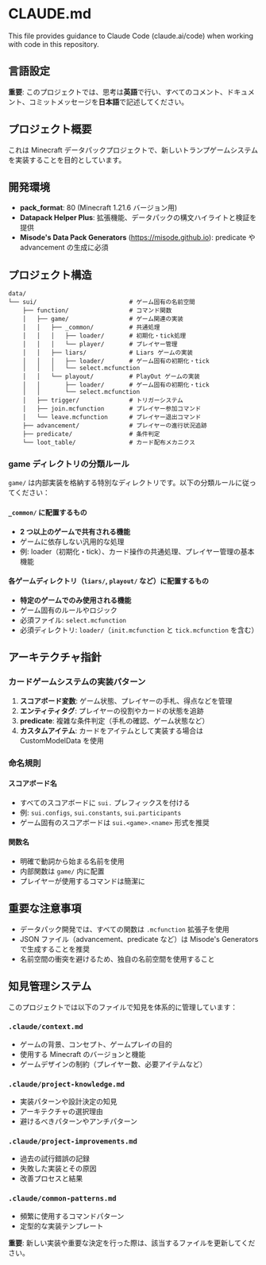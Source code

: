 # CLAUDE.md

This file provides guidance to Claude Code (claude.ai/code) when working with code in this repository.

## 言語設定

**重要**: このプロジェクトでは、思考は**英語**で行い、すべてのコメント、ドキュメント、コミットメッセージを**日本語**で記述してください。

## プロジェクト概要

これは Minecraft データパックプロジェクトで、新しいトランプゲームシステムを実装することを目的としています。

## 開発環境

- **pack_format**: 80 (Minecraft 1.21.6 バージョン用)
- **Datapack Helper Plus**: 拡張機能、データパックの構文ハイライトと検証を提供
- **Misode's Data Pack Generators** (https://misode.github.io): predicate や advancement の生成に必須

## プロジェクト構造

```
data/
└── sui/                          # ゲーム固有の名前空間
    ├── function/                 # コマンド関数
    │   ├── game/                 # ゲーム関連の実装
    │   │   ├── _common/          # 共通処理
    │   │   │   ├── loader/       # 初期化・tick処理
    │   │   │   └── player/       # プレイヤー管理
    │   │   ├── liars/            # Liars ゲームの実装
    │   │   │   ├── loader/       # ゲーム固有の初期化・tick
    │   │   │   └── select.mcfunction
    │   │   └── playout/          # PlayOut ゲームの実装
    │   │       ├── loader/       # ゲーム固有の初期化・tick
    │   │       └── select.mcfunction
    │   ├── trigger/              # トリガーシステム
    │   ├── join.mcfunction       # プレイヤー参加コマンド
    │   └── leave.mcfunction      # プレイヤー退出コマンド
    ├── advancement/              # プレイヤーの進行状況追跡
    ├── predicate/                # 条件判定
    └── loot_table/               # カード配布メカニクス
```

### game ディレクトリの分類ルール

`game/` は内部実装を格納する特別なディレクトリです。以下の分類ルールに従ってください：

#### `_common/` に配置するもの

- **2 つ以上のゲームで共有される機能**
- ゲームに依存しない汎用的な処理
- 例: loader（初期化・tick）、カード操作の共通処理、プレイヤー管理の基本機能

#### 各ゲームディレクトリ（`liars/`, `playout/` など）に配置するもの

- **特定のゲームでのみ使用される機能**
- ゲーム固有のルールやロジック
- 必須ファイル: `select.mcfunction`
- 必須ディレクトリ: `loader/`（`init.mcfunction` と `tick.mcfunction` を含む）

## アーキテクチャ指針

### カードゲームシステムの実装パターン

1. **スコアボード変数**: ゲーム状態、プレイヤーの手札、得点などを管理
2. **エンティティタグ**: プレイヤーの役割やカードの状態を追跡
3. **predicate**: 複雑な条件判定（手札の確認、ゲーム状態など）
4. **カスタムアイテム**: カードをアイテムとして実装する場合は CustomModelData を使用

### 命名規則

#### スコアボード名

- すべてのスコアボードに `sui.` プレフィックスを付ける
- 例: `sui.configs`, `sui.constants`, `sui.participants`
- ゲーム固有のスコアボードは `sui.<game>.<name>` 形式を推奨

#### 関数名

- 明確で動詞から始まる名前を使用
- 内部関数は `game/` 内に配置
- プレイヤーが使用するコマンドは簡潔に

## 重要な注意事項

- データパック開発では、すべての関数は `.mcfunction` 拡張子を使用
- JSON ファイル（advancement、predicate など）は Misode's Generators で生成することを推奨
- 名前空間の衝突を避けるため、独自の名前空間を使用すること

## 知見管理システム

このプロジェクトでは以下のファイルで知見を体系的に管理しています：

### `.claude/context.md`

- ゲームの背景、コンセプト、ゲームプレイの目的
- 使用する Minecraft のバージョンと機能
- ゲームデザインの制約（プレイヤー数、必要アイテムなど）

### `.claude/project-knowledge.md`

- 実装パターンや設計決定の知見
- アーキテクチャの選択理由
- 避けるべきパターンやアンチパターン

### `.claude/project-improvements.md`

- 過去の試行錯誤の記録
- 失敗した実装とその原因
- 改善プロセスと結果

### `.claude/common-patterns.md`

- 頻繁に使用するコマンドパターン
- 定型的な実装テンプレート

**重要**: 新しい実装や重要な決定を行った際は、該当するファイルを更新してください。
